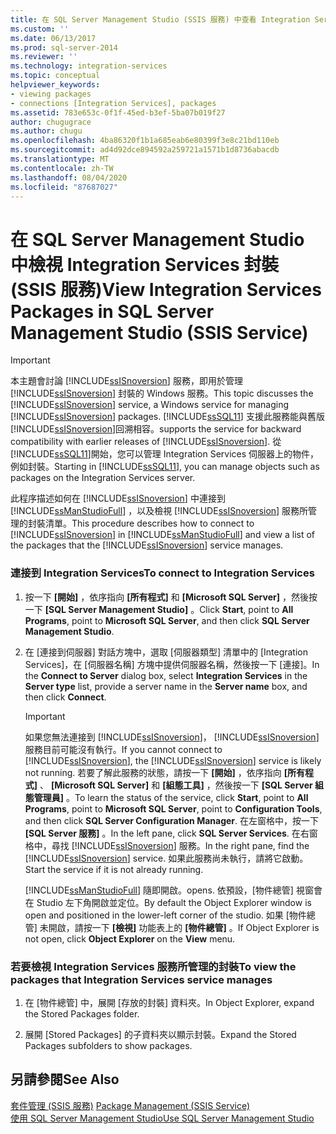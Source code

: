 ```yaml
---
title: 在 SQL Server Management Studio (SSIS 服務) 中查看 Integration Services 套件 |Microsoft Docs
ms.custom: ''
ms.date: 06/13/2017
ms.prod: sql-server-2014
ms.reviewer: ''
ms.technology: integration-services
ms.topic: conceptual
helpviewer_keywords:
- viewing packages
- connections [Integration Services], packages
ms.assetid: 783e653c-0f1f-45ed-b3ef-5ba07b019f27
author: chugugrace
ms.author: chugu
ms.openlocfilehash: 4ba86320f1b1a685eab6e80399f3e8c21bd110eb
ms.sourcegitcommit: ad4d92dce894592a259721a1571b1d8736abacdb
ms.translationtype: MT
ms.contentlocale: zh-TW
ms.lasthandoff: 08/04/2020
ms.locfileid: "87687027"
---
```

# <a name="view-integration-services-packages-in-sql-server-management-studio-ssis-service"></a><span data-ttu-id="bf01a-102">在 SQL Server Management Studio 中檢視 Integration Services 封裝 (SSIS 服務)</span><span class="sxs-lookup"><span data-stu-id="bf01a-102">View Integration Services Packages in SQL Server Management Studio (SSIS Service)</span></span>
    
> [!IMPORTANT]  
>  <span data-ttu-id="bf01a-103">本主題會討論 [!INCLUDE[ssISnoversion](../includes/ssisnoversion-md.md)] 服務，即用於管理 [!INCLUDE[ssISnoversion](../includes/ssisnoversion-md.md)] 封裝的 Windows 服務。</span><span class="sxs-lookup"><span data-stu-id="bf01a-103">This topic discusses the [!INCLUDE[ssISnoversion](../includes/ssisnoversion-md.md)] service, a Windows service for managing [!INCLUDE[ssISnoversion](../includes/ssisnoversion-md.md)] packages.</span></span> [!INCLUDE[ssSQL11](../includes/sssql11-md.md)] <span data-ttu-id="bf01a-104">支援此服務能與舊版 [!INCLUDE[ssISnoversion](../includes/ssisnoversion-md.md)]回溯相容。</span><span class="sxs-lookup"><span data-stu-id="bf01a-104">supports the service for backward compatibility with earlier releases of [!INCLUDE[ssISnoversion](../includes/ssisnoversion-md.md)].</span></span> <span data-ttu-id="bf01a-105">從 [!INCLUDE[ssSQL11](../includes/sssql11-md.md)]開始，您可以管理 Integration Services 伺服器上的物件，例如封裝。</span><span class="sxs-lookup"><span data-stu-id="bf01a-105">Starting in [!INCLUDE[ssSQL11](../includes/sssql11-md.md)], you can manage objects such as packages on the Integration Services server.</span></span>  
  
 <span data-ttu-id="bf01a-106">此程序描述如何在 [!INCLUDE[ssISnoversion](../includes/ssisnoversion-md.md)] 中連接到 [!INCLUDE[ssManStudioFull](../includes/ssmanstudiofull-md.md)] ，以及檢視 [!INCLUDE[ssISnoversion](../includes/ssisnoversion-md.md)] 服務所管理的封裝清單。</span><span class="sxs-lookup"><span data-stu-id="bf01a-106">This procedure describes how to connect to [!INCLUDE[ssISnoversion](../includes/ssisnoversion-md.md)] in [!INCLUDE[ssManStudioFull](../includes/ssmanstudiofull-md.md)] and view a list of the packages that the [!INCLUDE[ssISnoversion](../includes/ssisnoversion-md.md)] service manages.</span></span>  
  
### <a name="to-connect-to-integration-services"></a><span data-ttu-id="bf01a-107">連接到 Integration Services</span><span class="sxs-lookup"><span data-stu-id="bf01a-107">To connect to Integration Services</span></span>  
  
1.  <span data-ttu-id="bf01a-108">按一下 **[開始]** ，依序指向 **[所有程式]** 和 **[Microsoft SQL Server]** ，然後按一下 **[SQL Server Management Studio]** 。</span><span class="sxs-lookup"><span data-stu-id="bf01a-108">Click **Start**, point to **All Programs**, point to **Microsoft SQL Server**, and then click **SQL Server Management Studio**.</span></span>  
  
2.  <span data-ttu-id="bf01a-109">在 [連接到伺服器] 對話方塊中，選取 [伺服器類型] 清單中的 [Integration Services]，在 [伺服器名稱] 方塊中提供伺服器名稱，然後按一下 [連接]。</span><span class="sxs-lookup"><span data-stu-id="bf01a-109">In the **Connect to Server** dialog box, select **Integration Services** in the **Server type** list, provide a server name in the **Server name** box, and then click **Connect**.</span></span>  
  
    > [!IMPORTANT]  
    >  <span data-ttu-id="bf01a-110">如果您無法連接到 [!INCLUDE[ssISnoversion](../includes/ssisnoversion-md.md)]， [!INCLUDE[ssISnoversion](../includes/ssisnoversion-md.md)] 服務目前可能沒有執行。</span><span class="sxs-lookup"><span data-stu-id="bf01a-110">If you cannot connect to [!INCLUDE[ssISnoversion](../includes/ssisnoversion-md.md)], the [!INCLUDE[ssISnoversion](../includes/ssisnoversion-md.md)] service is likely not running.</span></span> <span data-ttu-id="bf01a-111">若要了解此服務的狀態，請按一下 **[開始]** ，依序指向 **[所有程式]** 、 **[Microsoft SQL Server]** 和 **[組態工具]** ，然後按一下 **[SQL Server 組態管理員]** 。</span><span class="sxs-lookup"><span data-stu-id="bf01a-111">To learn the status of the service, click **Start**, point to **All Programs**, point to **Microsoft SQL Server**, point to **Configuration Tools**, and then click **SQL Server Configuration Manager**.</span></span> <span data-ttu-id="bf01a-112">在左窗格中，按一下 **[SQL Server 服務]** 。</span><span class="sxs-lookup"><span data-stu-id="bf01a-112">In the left pane, click **SQL Server Services**.</span></span> <span data-ttu-id="bf01a-113">在右窗格中，尋找 [!INCLUDE[ssISnoversion](../includes/ssisnoversion-md.md)] 服務。</span><span class="sxs-lookup"><span data-stu-id="bf01a-113">In the right pane, find the [!INCLUDE[ssISnoversion](../includes/ssisnoversion-md.md)] service.</span></span> <span data-ttu-id="bf01a-114">如果此服務尚未執行，請將它啟動。</span><span class="sxs-lookup"><span data-stu-id="bf01a-114">Start the service if it is not already running.</span></span>  
  
     [!INCLUDE[ssManStudioFull](../includes/ssmanstudiofull-md.md)] <span data-ttu-id="bf01a-115">隨即開啟。</span><span class="sxs-lookup"><span data-stu-id="bf01a-115">opens.</span></span> <span data-ttu-id="bf01a-116">依預設，[物件總管] 視窗會在 Studio 左下角開啟並定位。</span><span class="sxs-lookup"><span data-stu-id="bf01a-116">By default the Object Explorer window is open and positioned in the lower-left corner of the studio.</span></span> <span data-ttu-id="bf01a-117">如果 [物件總管] 未開啟，請按一下 **[檢視]** 功能表上的 **[物件總管]** 。</span><span class="sxs-lookup"><span data-stu-id="bf01a-117">If Object Explorer is not open, click **Object Explorer** on the **View** menu.</span></span>  
  
### <a name="to-view-the-packages-that-integration-services-service-manages"></a><span data-ttu-id="bf01a-118">若要檢視 Integration Services 服務所管理的封裝</span><span class="sxs-lookup"><span data-stu-id="bf01a-118">To view the packages that Integration Services service manages</span></span>  
  
1.  <span data-ttu-id="bf01a-119">在 [物件總管] 中，展開 [存放的封裝] 資料夾。</span><span class="sxs-lookup"><span data-stu-id="bf01a-119">In Object Explorer, expand the Stored Packages folder.</span></span>  
  
2.  <span data-ttu-id="bf01a-120">展開 [Stored Packages] 的子資料夾以顯示封裝。</span><span class="sxs-lookup"><span data-stu-id="bf01a-120">Expand the Stored Packages subfolders to show packages.</span></span>  
  
## <a name="see-also"></a><span data-ttu-id="bf01a-121">另請參閱</span><span class="sxs-lookup"><span data-stu-id="bf01a-121">See Also</span></span>  
 <span data-ttu-id="bf01a-122">[套件管理 &#40;SSIS 服務&#41;](service/package-management-ssis-service.md) </span><span class="sxs-lookup"><span data-stu-id="bf01a-122">[Package Management &#40;SSIS Service&#41;](service/package-management-ssis-service.md) </span></span>  
 [<span data-ttu-id="bf01a-123">使用 SQL Server Management Studio</span><span class="sxs-lookup"><span data-stu-id="bf01a-123">Use SQL Server Management Studio</span></span>](../database-engine/use-sql-server-management-studio.md)  
  
  

